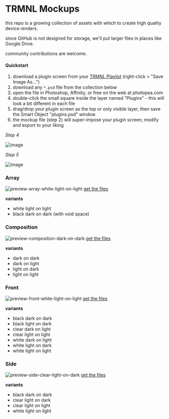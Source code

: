 # TRMNL Mockups
this repo is a growing collection of assets with which to create high quality device renders.

since GitHub is not designed for storage, we'll put larger files in places like Google Drive.

community contributions are welcome.

#### Quickstart

1. download a plugin screen from your [TRMNL Playlist](https://usetrmnl.comm/playlists) (right-click > "Save Image As...")
2. download any `*.psd` file from the collection below
3. open the file in Photoshop, Affinity, or free on the web at photopea.com
4. double-click the small square inside the layer named "Plugins" - this will look a bit different in each file
5. drag/drop your plugin screen as the top or only visible layer, then save the Smart Object "plugins.psd" window
6. the mockup file (step 2) will super-impose your plugin screen; modify and export to your liking

_Step 4_

![image](https://github.com/user-attachments/assets/fbe1fb83-86c7-4d55-a549-bce86815cde9)

_Step 5_

![image](https://github.com/user-attachments/assets/faef34a5-a439-4689-8612-e37928d5ccc4)

### Array

![preview-array-white-light-on-light](https://github.com/user-attachments/assets/da5246d5-7999-4fa7-bd27-9c950f6ba7e5)
[get the files](https://drive.google.com/drive/folders/1wKTbOGJZcJuoYyIUZAe-ZJ4AbyhxjXMs?usp=sharing)

**variants**
* white light on light
* black dark on dark (with void space)

### Composition

![preview-composition-dark-on-dark](https://github.com/user-attachments/assets/23bcbab1-8b6c-412d-8bee-effaf8b54359)
[get the files](https://drive.google.com/drive/folders/1MCtlf7bsWZglJAJ1aLyVimm4JP_Va2zX?usp=drive_link)

**variants**
* dark on dark
* dark on light
* light on dark
* light on light

### Front

![preview-front-white-light-on-light](https://github.com/user-attachments/assets/662bbe71-2d75-4ebf-b774-dccbfc330ced)
[get the files](https://drive.google.com/drive/folders/1L9hALmmqIRCCMx0uQZLr_5g9tBI746eC?usp=sharing)

**variants**
* black dark on dark
* black light on dark
* clear dark on light
* clear light on light
* white dark on light
* white light on dark
* white light on light

### Side

![preview-side-clear-light-on-dark](https://github.com/user-attachments/assets/e672f754-5bc0-4462-a7e3-648b09401773)
[get the files](https://drive.google.com/drive/folders/14G90XRcMjrq6EvgEtRgVFlP7_tl3i3ik?usp=drive_link)

**variants**
* black dark on dark
* clear light on dark
* clear light on light
* white light on light
